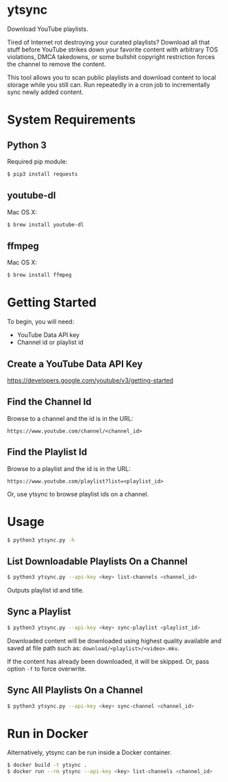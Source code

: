 # ytsync
Download YouTube playlists.

Tired of Internet rot destroying your curated playlists?  Download all that
stuff before YouTube strikes down your favorite content with arbitrary TOS
violations, DMCA takedowns, or some bullshit copyright restriction forces the
channel to remove the content.

This tool allows you to scan public playlists and download content to local
storage while you still can.  Run repeatedly in a cron job to incrementally
sync newly added content.

# System Requirements
## Python 3
Required pip module:
```sh
$ pip3 install requests
```

## youtube-dl
Mac OS X:
```sh
$ brew install youtube-dl
```

## ffmpeg
Mac OS X:
```sh
$ brew install ffmpeg
```

# Getting Started
To begin, you will need:
* YouTube Data API key
* Channel id or playlist id

## Create a YouTube Data API Key
https://developers.google.com/youtube/v3/getting-started

## Find the Channel Id
Browse to a channel and the id is in the URL:

```
https://www.youtube.com/channel/<channel_id>
```

## Find the Playlist Id
Browse to a playlist and the id is in the URL:

```
https://www.youtube.com/playlist?list=<playlist_id>
```

Or, use ytsync to browse playlist ids on a channel.

# Usage
```sh
$ python3 ytsync.py -h
```

## List Downloadable Playlists On a Channel
```sh
$ python3 ytsync.py --api-key <key> list-channels <channel_id>
```

Outputs playlist id and title.

## Sync a Playlist
```sh
$ python3 ytsync.py --api-key <key> sync-playlist <playlist_id>
```

Downloaded content will be downloaded using highest quality available and saved
at file path such as: `download/<playlist>/<video>.mkv`.

If the content has already been downloaded, it will be skipped.  Or, pass
option `-f` to force overwrite.

## Sync All Playlists On a Channel
```sh
$ python3 ytsync.py --api-key <key> sync-channel <channel_id>
```

# Run in Docker
Alternatively, ytsync can be run inside a Docker container.

```sh
$ docker build -t ytsync .
$ docker run --rm ytsync --api-key <key> list-channels <channel_id>
```

